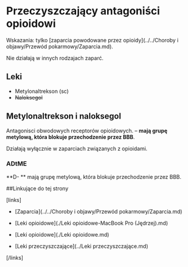 # Przeczyszczający antagoniści opioidowi

Wskazania: tylko [zaparcia powodowane przez opioidy](../../Choroby i objawy/Przewód pokarmowy/Zaparcia.md).

Nie działają w innych rodzajach zaparć.



## Leki

- Metylonaltrekson (sc)
- ~~Naloksegol~~





## Metylonaltrekson i naloksegol

Antagonisci obwodowych receptorów opioidowych. – **mają grupę metylową, która blokuje przechodzenie przez BBB**. 

Działają wyłącznie w zaparciach związanych z opioidami.



### ADtME

**D- ** mają grupę metylową, która blokuje przechodzenie przez BBB.



##Linkujące do tej strony

[links]

- [Zaparcia](../../Choroby i objawy/Przewód pokarmowy/Zaparcia.md)

- [Leki opioidowe](./Leki opioidowe-MacBook Pro (Jędrzej).md)

- [Leki opioidowe](./Leki opioidowe.md)

- [Leki przeczyszczające](../Leki przeczyszczające.md)


[/links]











